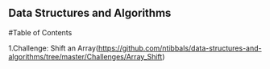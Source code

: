 ## Data Structures and Algorithms

#Table of Contents

1.Challenge: Shift an Array(https://github.com/ntibbals/data-structures-and-algorithms/tree/master/Challenges/Array_Shift) 

